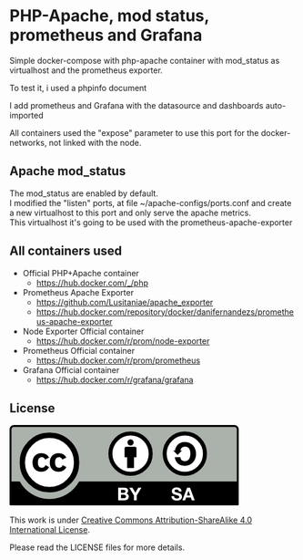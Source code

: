 # PHP-Apache, mod status, prometheus and Grafana

Simple docker-compose with php-apache container with mod_status as virtualhost and the prometheus exporter.

To test it, i used a phpinfo document

I add prometheus and Grafana with the datasource and dashboards auto-imported

All containers used the "expose" parameter to use this port for the docker-networks, not linked with the node.

## Apache mod_status
The mod_status are enabled by default.<br>
I modified the "listen" ports, at file ~/apache-configs/ports.conf and create a new virtualhost to this port and only serve the apache metrics.<br> 
This virtualhost it's going to be used with the prometheus-apache-exporter

## All containers used

- Official PHP+Apache container
  - https://hub.docker.com/_/php
- Prometheus Apache Exporter
  - https://github.com/Lusitaniae/apache_exporter
  - https://hub.docker.com/repository/docker/danifernandezs/prometheus-apache-exporter
- Node Exporter Official container
  - https://hub.docker.com/r/prom/node-exporter
- Prometheus Official container
  - https://hub.docker.com/r/prom/prometheus
- Grafana Official container
  - https://hub.docker.com/r/grafana/grafana

## License

<img src="./img/by-sa.png">

This work is under [Creative Commons Attribution-ShareAlike 4.0 International License](http://creativecommons.org/licenses/by-sa/4.0/).

Please read the LICENSE files for more details.

